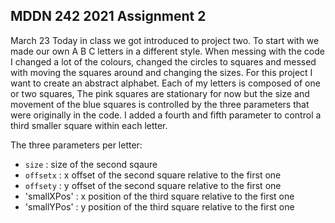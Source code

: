 ## MDDN 242 2021 Assignment 2

  March 23
  Today in class we got introduced to project two. To start with we made our own A B C letters in a different style.
  When messing with the code I changed a lot of the colours, changed the circles to squares and messed with moving the squares around and changing the sizes.
  For this project I want to create an abstract alphabet.
  Each of my letters is composed of one or two squares, The pink squares are stationary for now but the size and movement of the blue squares is controlled by the three parameters that were originally in the code. I added a fourth and fifth parameter to control a third smaller square within each letter.

  The three parameters per letter:
  * `size` : size of the second sqaure
  * `offsetx` : x offset of the second square relative to the first one
  * `offsety` : y offset of the second square relative to the first one
  * 'smallXPos' : x position of the third square relative to the first one
  * 'smallYPos' : y position of the third square relative to the first one

